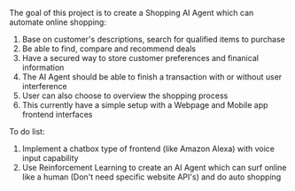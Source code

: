 The goal of this project is to create a Shopping AI Agent which can automate online shopping:
1) Base on customer's descriptions, search for qualified items to purchase
2) Be able to find, compare and recommend deals
3) Have a secured way to store customer preferences and finanical information
4) The AI Agent should be able to finish a transaction with or without user interference
5) User can also choose to overview the shopping process
6) This currently have a simple setup with a Webpage and Mobile app frontend interfaces

To do list:
1) Implement a chatbox type of frontend (like Amazon Alexa) with voice input capability
2) Use Reinforcement Learning to create an AI Agent which can surf online like a human (Don't need specific website API's) and do auto shopping 

 
